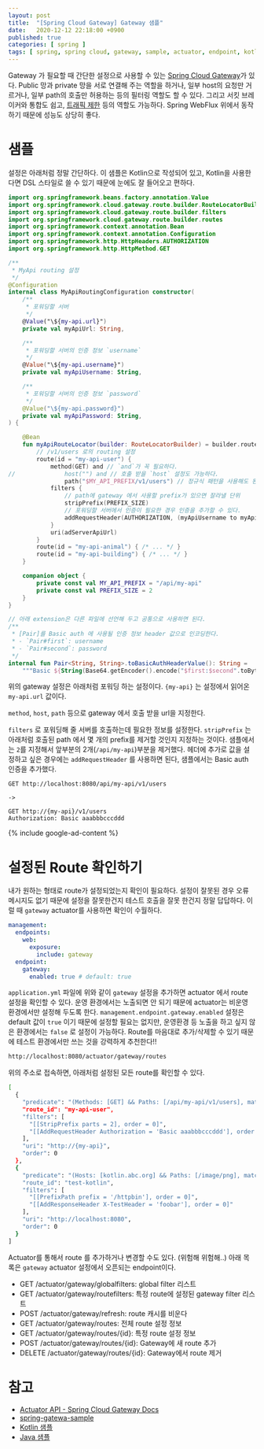 ```yaml
---
layout: post
title:  "[Spring Cloud Gateway] Gateway 샘플"
date:   2020-12-12 22:18:00 +0900
published: true
categories: [ spring ]
tags: [ spring, spring cloud, gateway, sample, actuator, endpoint, kotlin ]
---
```


Gateway 가 필요할 때 간단한 설정으로 사용할 수 있는 [Spring Cloud Gateway](https://spring.io/projects/spring-cloud-gateway)가 있다. Public 망과 private 망을 서로 연결해 주는 역할을 하거나, 일부 host의 요청만 거르거나, 일부 path의 호출만 허용하는 등의 필터링 역할도 할 수 있다. 그리고 서킷 브레이커와 통합도 쉽고, [트래픽 제한](https://github.com/spring-cloud/spring-cloud-gateway/blob/master/spring-cloud-gateway-sample/src/main/java/org/springframework/cloud/gateway/sample/ThrottleGatewayFilter.java) 등의 역할도 가능하다. Spring WebFlux 위에서 동작하기 때문에 성능도 상당히 좋다.


# 샘플

설정은 아래처럼 정말 간단하다. 이 샘플은 Kotlin으로 작성되어 있고, Kotlin을 사용한다면 DSL 스타일로 쓸 수 있기 때문에 눈에도 잘 들어오고 편하다.

```kotlin
import org.springframework.beans.factory.annotation.Value
import org.springframework.cloud.gateway.route.builder.RouteLocatorBuilder
import org.springframework.cloud.gateway.route.builder.filters
import org.springframework.cloud.gateway.route.builder.routes
import org.springframework.context.annotation.Bean
import org.springframework.context.annotation.Configuration
import org.springframework.http.HttpHeaders.AUTHORIZATION
import org.springframework.http.HttpMethod.GET

/**
 * MyApi routing 설정
 */
@Configuration
internal class MyApiRoutingConfiguration constructor(
    /**
     * 포워딩할 서버
     */
    @Value("\${my-api.url}")
    private val myApiUrl: String,

    /**
     * 포워딩할 서버의 인증 정보 `username`
     */
    @Value("\${my-api.username}")
    private val myApiUsername: String,

    /**
     * 포워딩할 서버의 인증 정보 `password`
     */
    @Value("\${my-api.password}")
    private val myApiPassword: String,
) {

    @Bean
    fun myApiRouteLocator(builder: RouteLocatorBuilder) = builder.routes {
        // /v1/users 로의 routing 설정
        route(id = "my-api-user") {
            method(GET) and // `and`가 꼭 필요하다.
//              host("") and // 호출 받을 `host` 설정도 가능하다.
                path("$MY_API_PREFIX/v1/users") // 정규식 패턴을 사용해도 된다.
            filters {
                // path에 gateway 에서 사용할 prefix가 있으면 잘라낼 단위
                stripPrefix(PREFIX_SIZE)
                // 포워딩할 서버에서 인증이 필요한 경우 인증을 추가할 수 있다.
                addRequestHeader(AUTHORIZATION, (myApiUsername to myApiPassword).toBasicAuthHeaderValue())
            }
            uri(adServerApiUrl)
        }
        route(id = "my-api-animal") { /* ... */ }
        route(id = "my-api-building") { /* ... */ }
    }

    companion object {
        private const val MY_API_PREFIX = "/api/my-api"
        private const val PREFIX_SIZE = 2
    }
}

// 아래 extension은 다른 파일에 선언해 두고 공통으로 사용하면 된다.
/**
 * [Pair]를 Basic auth 에 사용될 인증 정보 header 값으로 인코딩한다.
 * - `Pair#first`: username
 * - `Pair#second`: password
 */
internal fun Pair<String, String>.toBasicAuthHeaderValue(): String =
    """Basic ${String(Base64.getEncoder().encode("$first:$second".toByteArray(UTF_8)), UTF_8)}"""
```

위의 gateway 설정은 아래처럼 포워딩 하는 설정이다. `{my-api}` 는 설정에서 읽어온 `my-api.url` 값이다.

`method`, `host`, `path` 등으로 gateway 에서 호출 받을 url을 지정한다.

`filters` 로 포워딩해 줄 서버를 호출하는데 필요한 정보를 설정한다. `stripPrefix` 는 아래처럼 호출된 path 에서 몇 개의 prefix를 제거할 것인지 지정하는 것이다. 샘플에서는 `2`를 지정해서 앞부분의 2개(`/api/my-api`)부분을 제거했다. 헤더에 추가로 값을 설정하고 싶은 경우에는 `addRequestHeader` 를 사용하면 된다, 샘플에서는 Basic auth 인증을 추가했다.

```
GET http://localhost:8080/api/my-api/v1/users

->

GET http://{my-api}/v1/users
Authorization: Basic aaabbbcccddd
```

{% include google-ad-content %}


# 설정된 Route 확인하기

내가 원하는 형태로 route가 설정되었는지 확인이 필요하다. 설정이 잘못된 경우 오류 메시지도 없기 때문에 설정을 잘못한건지 테스트 호출을 잘못 한건지 정말 답답하다. 이럴 때 `gateway` actuator를 사용하면 확인이 수월하다.

```yaml
management:
  endpoints:
    web:
      exposure:
        include: gateway
  endpoint:
    gateway:
      enabled: true # default: true
```

`application.yml` 파일에 위와 같이 `gateway` 설정을 추가하면 actuator 에서 route 설정을 확인할 수 있다. 운영 환경에서는 노출되면 안 되기 때문에 actuator는 비운영 환경에서만 설정해 두도록 한다. `management.endpoint.gateway.enabled` 설정은 default 값이 `true` 이기 때문에 설정할 필요는 없지만, 운영환경 등 노출을 하고 싶지 않은 환경에서는 `false` 로 설정이 가능하다. Route를 마음대로 추가/삭제할 수 있기 때문에 테스트 환경에서만 쓰는 것을 강력하게 추천한다!!

```bash
http://localhost:8080/actuator/gateway/routes
```

위의 주소로 접속하면, 아래처럼 설정된 모든 route를 확인할 수 있다.

```bash
[
  {
    "predicate": "(Methods: [GET] && Paths: [/api/my-api/v1/users], match trailing slash: true)",
    "route_id": "my-api-user",
    "filters": [
      "[[StripPrefix parts = 2], order = 0]",
      "[[AddRequestHeader Authorization = 'Basic aaabbbcccddd'], order = 0]"
    ],
    "uri": "http://{my-api}",
    "order": 0
  },
  {
    "predicate": "(Hosts: [kotlin.abc.org] && Paths: [/image/png], match trailing slash: true)",
    "route_id": "test-kotlin",
    "filters": [
      "[[PrefixPath prefix = '/httpbin'], order = 0]",
      "[[AddResponseHeader X-TestHeader = 'foobar'], order = 0]"
    ],
    "uri": "http://localhost:8080",
    "order": 0
  }
]
```

Actuator를 통해서 route 를 추가하거나 변경할 수도 있다. (위험해 위험해..) 아래 목록은 `gateway` actuator 설정에서 오픈되는 endpoint이다.

- GET /actuator/gateway/globalfilters: global filter 리스트
- GET /actuator/gateway/routefilters: 특정 route에 설정된 gateway filter 리스트
- POST /actuator/gateway/refresh: route 캐시를 비운다
- GET /actuator/gateway/routes: 전체 route 설정 정보
- GET /actuator/gateway/routes/{id}: 특정 route 설정 정보
- POST /actuator/gateway/routes/{id}: Gateway에 새 route 추가
- DELETE /actuator/gateway/routes/{id}: Gateway에서 route 제거


# 참고

- [Actuator API - Spring Cloud Gateway Docs](https://cloud.spring.io/spring-cloud-gateway/reference/html/#actuator-api)
- [spring-gatewa-sample](https://github.com/spring-cloud/spring-cloud-gateway/tree/master/spring-cloud-gateway-sample)
- [Kotlin 샘플](https://github.com/spring-cloud/spring-cloud-gateway/blob/master/spring-cloud-gateway-sample/src/main/kotlin/org/springframework/cloud/gateway/sample/AdditionalRoutes.kt)
- [Java 샘플](https://github.com/spring-cloud/spring-cloud-gateway/blob/master/spring-cloud-gateway-sample/src/main/java/org/springframework/cloud/gateway/sample/GatewaySampleApplication.java)
